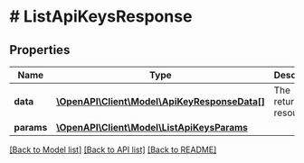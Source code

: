 # # ListApiKeysResponse

## Properties

Name | Type | Description | Notes
------------ | ------------- | ------------- | -------------
**data** | [**\OpenAPI\Client\Model\ApiKeyResponseData[]**](ApiKeyResponseData.md) | The returned resources |
**params** | [**\OpenAPI\Client\Model\ListApiKeysParams**](ListApiKeysParams.md) |  |

[[Back to Model list]](../../README.md#models) [[Back to API list]](../../README.md#endpoints) [[Back to README]](../../README.md)
